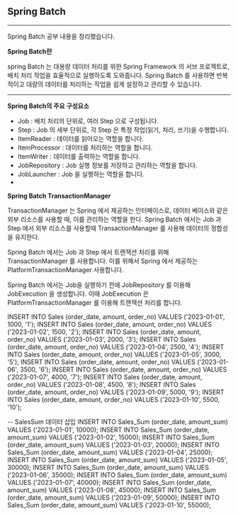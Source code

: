 ## Spring Batch

****

Spring Batch 공부 내용을 정리했습니다.

**Spring Batch란**


spring Batch 는 대용량 데이터 처리를 위한 Spring Framework 의 서브 프로젝트로,배치 처리
작업을 효울적으로 실행하도록 도와줍니다. Spring Batch 를 사용하면 반복적이고
대량의 데이터를 처리하는 작업을 쉽게 설정하고 관리할 수 있습니다.

****
**Spring Batch의 주요 구성요소**

- Job : 배치 처리의 단위로, 여러 Step 으로 구성됩니다.
- Step : Job 의 세부 단위로, 각 Step 은 특정 작업(읽기, 처리, 쓰기)을 수행합니다.
- ItemReader : 데이터를 읽어오는 역할을 합니다.
- ItemProcessor : 데이터를 처리하는 역할을 합니다.
- ItemWriter : 데이터를 출력하는 역할을 합니다.
- JobRepository : Job 실행 정보를 저장하고 관리하는 역할을 합니다.
- JobLauncher : Job 을 실행하는 역할을 합니다.
-
**Spring Batch TransactionManager**

TransactionManager 는 Spring 에서 제공하는 인터페이스로, 데이터 베이스와 같은 외부 리소스를 사용할 때, 이를 관리하는 역할을 한다.
Spring Batch 에서는 Job 과 Step 에서 외부 리소스를 사용할때 TransactionManager 를 사용해 데이터의 정합성을 유지한다.

Spring Batch 에서는 Job 과 Step 에서 트랜잭션 처리를 위해 TransactionManager 를 사용합니다. 이를 위해서 Spring 에서 제공하는
PlatformTransactionManager  사용합니다.

Spring Batch 에서는 Job을 실행하기 전에 JobRepository 를 이용해 JobExecution 을 생성합니다. 이때 JobExecution 은
PlatformTransactionManager 를 이용해 트랜잭션 처리를 합니다.


INSERT INTO Sales (order_date, amount, order_no) VALUES ('2023-01-01', 1000, '1');
INSERT INTO Sales (order_date, amount, order_no) VALUES ('2023-01-02', 1500, '2');
INSERT INTO Sales (order_date, amount, order_no) VALUES ('2023-01-03', 2000, '3');
INSERT INTO Sales (order_date, amount, order_no) VALUES ('2023-01-04', 2500, '4');
INSERT INTO Sales (order_date, amount, order_no) VALUES ('2023-01-05', 3000, '5');
INSERT INTO Sales (order_date, amount, order_no) VALUES ('2023-01-06', 3500, '6');
INSERT INTO Sales (order_date, amount, order_no) VALUES ('2023-01-07', 4000, '7');
INSERT INTO Sales (order_date, amount, order_no) VALUES ('2023-01-08', 4500, '8');
INSERT INTO Sales (order_date, amount, order_no) VALUES ('2023-01-09', 5000, '9');
INSERT INTO Sales (order_date, amount, order_no) VALUES ('2023-01-10', 5500, '10');

-- SalesSum 데이터 삽입
INSERT INTO Sales_Sum (order_date, amount_sum) VALUES ('2023-01-01', 10000);
INSERT INTO Sales_Sum (order_date, amount_sum) VALUES ('2023-01-02', 15000);
INSERT INTO Sales_Sum (order_date, amount_sum) VALUES ('2023-01-03', 20000);
INSERT INTO Sales_Sum (order_date, amount_sum) VALUES ('2023-01-04', 25000);
INSERT INTO Sales_Sum (order_date, amount_sum) VALUES ('2023-01-05', 30000);
INSERT INTO Sales_Sum (order_date, amount_sum) VALUES ('2023-01-06', 35000);
INSERT INTO Sales_Sum (order_date, amount_sum) VALUES ('2023-01-07', 40000);
INSERT INTO Sales_Sum (order_date, amount_sum) VALUES ('2023-01-08', 45000);
INSERT INTO Sales_Sum (order_date, amount_sum) VALUES ('2023-01-09', 50000);
INSERT INTO Sales_Sum (order_date, amount_sum) VALUES ('2023-01-10', 55000);

